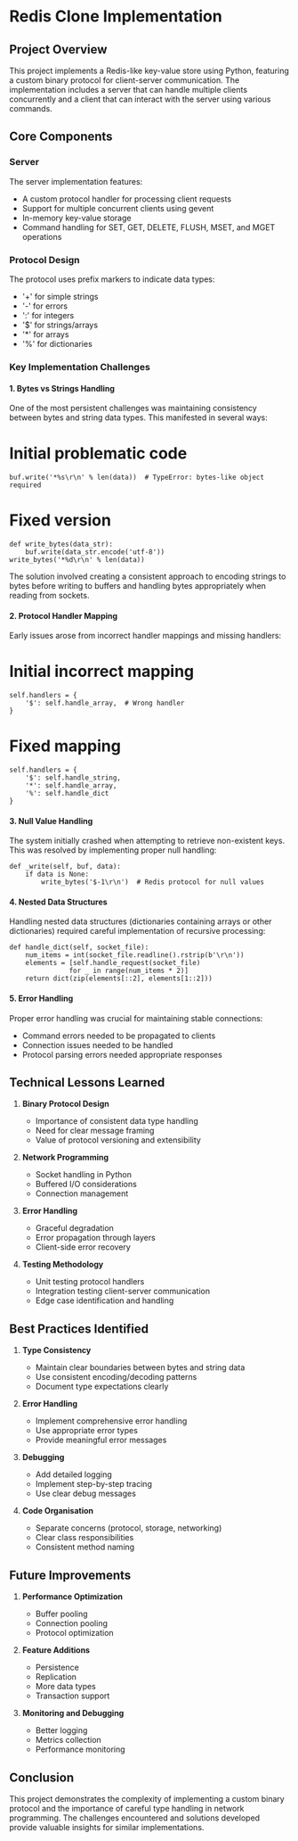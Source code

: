 # Redis Clone Implementation

## Project Overview
This project implements a Redis-like key-value store using Python, featuring a custom binary protocol for client-server communication. The implementation includes a server that can handle multiple clients concurrently and a client that can interact with the server using various commands.

## Core Components

### Server
The server implementation features:
- A custom protocol handler for processing client requests
- Support for multiple concurrent clients using gevent
- In-memory key-value storage
- Command handling for SET, GET, DELETE, FLUSH, MSET, and MGET operations

### Protocol Design
The protocol uses prefix markers to indicate data types:
- '+' for simple strings
- '-' for errors
- ':' for integers
- '$' for strings/arrays
- '*' for arrays
- '%' for dictionaries

### Key Implementation Challenges

#### 1. Bytes vs Strings Handling
One of the most persistent challenges was maintaining consistency between bytes and string data types. This manifested in several ways:

# Initial problematic code
```
buf.write('*%s\r\n' % len(data))  # TypeError: bytes-like object required
```

# Fixed version
```
def write_bytes(data_str):
    buf.write(data_str.encode('utf-8'))
write_bytes('*%d\r\n' % len(data))
```

The solution involved creating a consistent approach to encoding strings to bytes before writing to buffers and handling bytes appropriately when reading from sockets.

#### 2. Protocol Handler Mapping
Early issues arose from incorrect handler mappings and missing handlers:


# Initial incorrect mapping
```
self.handlers = {
    '$': self.handle_array,  # Wrong handler
}
```

# Fixed mapping
```
self.handlers = {
    '$': self.handle_string,
    '*': self.handle_array,
    '%': self.handle_dict
}
```

#### 3. Null Value Handling
The system initially crashed when attempting to retrieve non-existent keys. This was resolved by implementing proper null handling:

```
def _write(self, buf, data):
    if data is None:
        write_bytes('$-1\r\n')  # Redis protocol for null values
```

#### 4. Nested Data Structures
Handling nested data structures (dictionaries containing arrays or other dictionaries) required careful implementation of recursive processing:

```
def handle_dict(self, socket_file):
    num_items = int(socket_file.readline().rstrip(b'\r\n'))
    elements = [self.handle_request(socket_file) 
               for _ in range(num_items * 2)]
    return dict(zip(elements[::2], elements[1::2]))
```


#### 5. Error Handling
Proper error handling was crucial for maintaining stable connections:
- Command errors needed to be propagated to clients
- Connection issues needed to be handled 
- Protocol parsing errors needed appropriate responses

## Technical Lessons Learned

1. **Binary Protocol Design**
   - Importance of consistent data type handling
   - Need for clear message framing
   - Value of protocol versioning and extensibility

2. **Network Programming**
   - Socket handling in Python
   - Buffered I/O considerations
   - Connection management

3. **Error Handling**
   - Graceful degradation
   - Error propagation through layers
   - Client-side error recovery

4. **Testing Methodology**
   - Unit testing protocol handlers
   - Integration testing client-server communication
   - Edge case identification and handling

## Best Practices Identified

1. **Type Consistency**
   - Maintain clear boundaries between bytes and string data
   - Use consistent encoding/decoding patterns
   - Document type expectations clearly

2. **Error Handling**
   - Implement comprehensive error handling
   - Use appropriate error types
   - Provide meaningful error messages

3. **Debugging**
   - Add detailed logging
   - Implement step-by-step tracing
   - Use clear debug messages

4. **Code Organisation**
   - Separate concerns (protocol, storage, networking)
   - Clear class responsibilities
   - Consistent method naming

## Future Improvements

1. **Performance Optimization**
   - Buffer pooling
   - Connection pooling
   - Protocol optimization

2. **Feature Additions**
   - Persistence
   - Replication
   - More data types
   - Transaction support

3. **Monitoring and Debugging**
   - Better logging
   - Metrics collection
   - Performance monitoring

## Conclusion
This project demonstrates the complexity of implementing a custom binary protocol and the importance of careful type handling in network programming. The challenges encountered and solutions developed provide valuable insights for similar implementations.